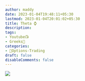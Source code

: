 ```yaml
---
author: maddy
date: 2023-01-04T19:48:11+05:30
lastmod: 2023-01-04T20:01:02+05:30
title: Theta ⌚
description: 
tags:
- Youtube📺
- Greeks🔰 
categories: 
- 🤹Options-Trading
draft: false
disableComments: false
---
```

![](https://i.imgur.com/V1ddFmL.png)